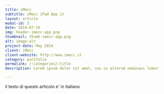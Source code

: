 ```yaml
---
title: iMecc
subtitle: iMecc iPad App it
layout: article
modal-id: 3
date: 2014-07-16
img: header-imecc-app.png
thumbnail: thumb-imecc-app.png
alt: image-alt
project-date: May 2014
client: iMecc
client-website: http://www.imecc.it
category: portfolio
permalink: /:categories/:title
description: Lorem ipsum dolor sit amet, usu cu alterum nominavi lobortis. At duo novum diceret. Tantas apeirian vix et, usu sanctus postulant inciderint ut, populo diceret necessitatibus in vim. Cu eum dicam feugiat noluisse.

---
```


il testo di questo articolo e' in italiano
